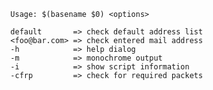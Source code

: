 
      Usage: $(basename $0) <options> 

      default		=> check default address list 
      <foo@bar.com>	=> check entered mail address 
      -h			=> help dialog
      -m			=> monochrome output
      -i			=> show script information
      -cfrp			=> check for required packets

